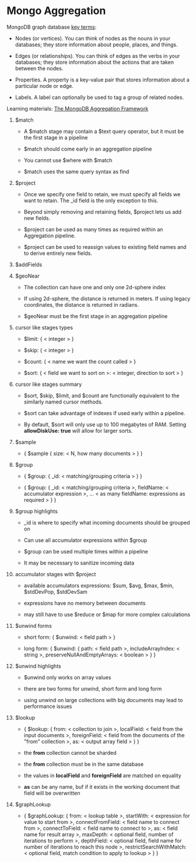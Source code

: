 # Mongo Aggregation

MongoDB graph database [key terms](https://www.mongodb.com/databases/mongodb-graph-database):

- Nodes (or vertices). You can think of nodes as the nouns in your databases; they store information about people, places, and things.

- Edges (or relationships). You can think of edges as the verbs in your databases; they store information about the actions that are taken between the nodes.

- Properties. A property is a key-value pair that stores information about a particular node or edge.

- Labels. A label can optionally be used to tag a group of related nodes.

Learning materials: [The MongoDB Aggregation Framework](https://university.mongodb.com/courses/M121/about)

1. $match

   - A $match stage may contain a $text query operator, but it must be the first stage in a pipeline

   - $match should come early in an aggregation pipeline

   - You cannot use $where with $match

   - $match uses the same query syntax as find

1. $project

   - Once we specify one field to retain, we must specify all fields we want to retain. The \_id field is the only exception to this.

   - Beyond simply removing and retaining fields, $project lets us add new fields.

   - $project can be used as many times as required within an Aggregation pipeline.

   - $project can be used to reassign values to existing field names and to derive entirely new fields.

1. $addFields

1. $geoNear

   - The collection can have one and only one 2d-sphere index

   - If using 2d-sphere, the distance is returned in meters. If using legacy coordinates, the distance is returned in radians.

   - $geoNear must be the first stage in an aggregation pipeline

1. cursor like stages types

   - $limit: { < integer > }

   - $skip: { < integer > }

   - $count: { < name we want the count called > }

   - $sort: { < field we want to sort on >: < integer, direction to sort > }

1. cursor like stages summary

   - $sort, $skip, $limit, and $count are functionally equivalent to the similarly named cursor methods.

   - $sort can take advantage of indexes if used early within a pipeline.

   - By default, $sort will only use up to 100 megabytes of RAM. Setting **allowDiskUse: true** will allow for larger sorts.

1. $sample

   - { $sample { size: < N, how many documents > } }

1. $group

   - { $group: { \_id: < matching/grouping criteria > } }

   - { $group: { \_id: < matching/grouping criteria >, fieldName: < accumulator expression >, ... < as many fieldName: expressions as required > } }

1. $group highlights

   - \_id is where to specify what incoming documents should be grouped on

   - Can use all accumulator expressions within $group

   - $group can be used multiple times within a pipeline

   - It may be necessary to sanitize incoming data

1. accumulator stages with $project

   - available accumulators expressions: $sum, $avg, $max, $min, $stdDevPop, $stdDevSam

   - expressions have no memory between documents

   - may still have to use $reduce or $map for more complex calculations

1. $unwind forms

   - short form: { $unwind: < field path > }

   - long form: { $unwind: { path: < field path >, includeArrayIndex: < string >, preserveNullAndEmptyArrays: < boolean > } }

1. $unwind highlights

   - $unwind only works on array values

   - there are two forms for unwind, short form and long form

   - using unwind on large collections with big documents may lead to performance issues

1. $lookup

   - { $lookup: { from: < collection to join >, localField: < field from the input documents >, foreignField: < field from the documents of the "from" collection >, as: < output array field > } }

   - the **from** collection cannot be sharded

   - the **from** collection must be in the same database

   - the values in **localField** and **foreignField** are matched on equality

   - **as** can be any name, buf if it exists in the working document that field will be overwritten

1. $graphLookup

   - { $graphLookup: { from: < lookup table >, startWith: < expression for value to start from >, connectFromField: < field name to connect from >, connectToField: < field name to connect to >, as: < field name for result array >, maxDepth: < optional field, number of iterations to perform >, depthField: < optional field, field name for number of iterations to reach this node >, restrictSearchWithMatch: < optional field, match condition to apply to lookup > } }
